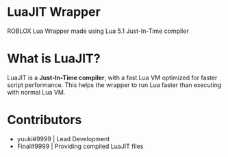 # LuaJIT Wrapper
ROBLOX Lua Wrapper made using Lua 5.1 Just-In-Time compiler
# What is LuaJIT?
LuaJIT is a **Just-In-Time compiler**, with a fast Lua VM optimized for faster script performance. This helps the wrapper to run Lua faster than executing with normal Lua VM.
# Contributors
- yuuki#9999 | Lead Development
- Final#9999 | Providing compiled LuaJIT files
